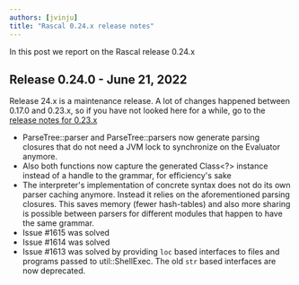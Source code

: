 ```yaml
---
authors: [jvinju]
title: "Rascal 0.24.x release notes"
---
```


In this post we report on the Rascal release 0.24.x

<!--truncate-->

## Release 0.24.0 - June 21, 2022

Release 24.x is a maintenance release. A lot of changes happened between 0.17.0 and 0.23.x, so if you have not looked here for a while, go to the [release notes for 0.23.x](https://usethesource.io/rascal-0-23-x-release-notes)

* ParseTree::parser and ParseTree::parsers now generate parsing closures that do not need a JVM lock to synchronize on the Evaluator anymore. 
* Also both functions now capture the generated Class<?> instance instead of a handle to the grammar, for efficiency's sake
* The interpreter's implementation of concrete syntax does not do its own parser caching anymore. Instead it relies on the aforementioned
parsing closures. This saves memory (fewer hash-tables) and also more sharing is possible between parsers for different modules that happen to have the same grammar.
* Issue #1615 was solved
* Issue #1614 was solved
* Issue #1613 was solved by providing `loc` based interfaces to files and programs passed to util::ShellExec. The old `str` based interfaces are now deprecated.